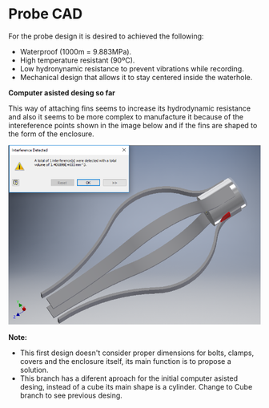 # Probe CAD

For the probe design it is desired to achieved the following:

 - Waterproof (1000m = 9.883MPa).
 - High temperature resistant (90ºC).
 - Low hydronynamic resistance to prevent vibrations while recording.
 - Mechanical design that allows it to stay centered inside the waterhole.

**Computer asisted desing so far**

This way of attaching fins seems to increase its hydrodynamic resistance and also it seems to be more complex to manufacture it because of the intereference points shown in the image below and if the fins are shaped to the form of the enclosure.

<p align="center">
  <img src=https://github.com/andres-tr/BoreholeCamera/blob/master/img/Interference.png />
</p>

**Note:** 
 - This first design doesn't consider proper dimensions for bolts, clamps, covers and the enclosure itself, its main function is to propose a solution.
 - This branch has a diferent aproach for the initial computer asisted desing, instead of a cube its main shape is a cylinder. Change to Cube branch to see previous desing.  
